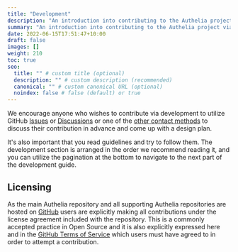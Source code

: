 ```yaml
---
title: "Development"
description: "An introduction into contributing to the Authelia project via development."
summary: "An introduction into contributing to the Authelia project via development."
date: 2022-06-15T17:51:47+10:00
draft: false
images: []
weight: 210
toc: true
seo:
  title: "" # custom title (optional)
  description: "" # custom description (recommended)
  canonical: "" # custom canonical URL (optional)
  noindex: false # false (default) or true
---
```


We encourage anyone who wishes to contribute via development to utilize GitHub [Issues] or [Discussions] or one of the
[other contact methods](../../information/contact.md) to discuss their contribution in advance and come up with a design
plan.

It's also important that you read guidelines and try to follow them. The development section is arranged in the order
we recommend reading it, and you can utilize the pagination at the bottom to navigate to the next part of the
development guide.

## Licensing

As the main Authelia repository and all supporting Authelia repositories are hosted on [GitHub](https://github.com)
users are explicitly making all contributions under the license agreement included with the repository. This is a
commonly accepted practice in Open Source and it is also explicitly expressed here and in the
[GitHub Terms of Service](https://docs.github.com/en/site-policy/github-terms/github-terms-of-service#6-contributions-under-repository-license)
 which users must have agreed to in order to attempt a contribution.

[Issues]: https://github.com/authelia/authelia/issues
[Discussions]: https://github.com/authelia/authelia/discussions
